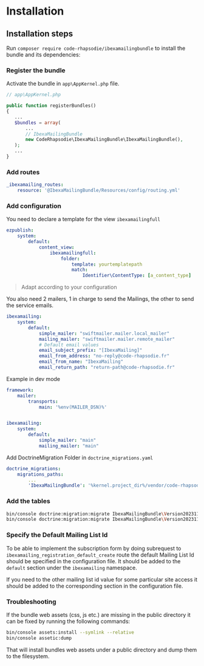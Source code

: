 # Installation

## Installation steps

Run `composer require code-rhapsodie/ibexamailingbundle` to install the bundle and its dependencies:

### Register the bundle

Activate the bundle in `app\AppKernel.php` file.

```php
// app\AppKernel.php

public function registerBundles()
{
   ...
   $bundles = array(
       ...
       // IbexaMailingBundle
       new CodeRhapsodie\IbexaMailingBundle\IbexaMailingBundle(),
   );
   ...
}
```

### Add routes

```yaml
_ibexamailing_routes:
    resource: '@IbexaMailingBundle/Resources/config/routing.yml'
```

### Add configuration

You need to declare a template for the view `ibexamailingfull`

```yaml
ezpublish:
    system:
        default:
            content_view:
                ibexamailingfull:
                    folder:
                        template: yourtemplatepath
                        match:
                            Identifier\ContentType: [a_content_type]
```

> Adapt according to your configuration


You also need 2 mailers, 1 in charge to send the Mailings, the other to send the service emails.

```yaml
ibexamailing:
    system:
        default:
            simple_mailer: "swiftmailer.mailer.local_mailer"
            mailing_mailer: "swiftmailer.mailer.remote_mailer"
            # Default email values
            email_subject_prefix: "[IbexaMailing]"
            email_from_address: "no-reply@code-rhapsodie.fr"
            email_from_name: "IbexaMailing"
            email_return_path: "return-path@code-rhapsodie.fr"
```

Example in dev mode

```yaml
framework:
    mailer:
        transports:
            main: '%env(MAILER_DSN)%'


ibexamailing:
    system:
        default:
            simple_mailer: "main"
            mailing_mailer: "main"
```

Add DoctrineMigration Folder in `doctrine_migrations.yaml`

```yaml
doctrine_migrations:
    migrations_paths:
        ...
        'IbexaMailingBundle': '%kernel.project_dir%/vendor/code-rhapsodie/ibexamailingbundle/migrations'
```

### Add the tables

```bash
bin/console doctrine:migration:migrate IbexaMailingBundle\Version20231113102632
bin/console doctrine:migration:migrate IbexaMailingBundle\Version20231113113924
```

### Specify the Default Mailing List Id

To be able to implement the subscription form by doing subrequest to `ibexamailing_registration_default_create` route
the default Mailing List Id should be specified in the configuration file.
It should be added to the `default` section under the `ibexamailing` namespace.

If you need to the other mailing list id value for some particular site access it should be added to the corresponding section in the configuration file.

### Troubleshooting

If the bundle web assets (css, js etc.) are missing in the public directory it can be fixed by running the following commands:
```bash
bin/console assets:install --symlink --relative
bin/console assetic:dump
```
That will install bundles web assets under a public directory and dump them to the filesystem.
